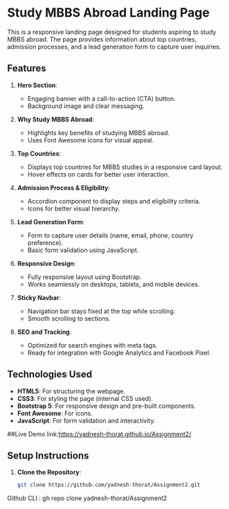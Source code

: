 # Study MBBS Abroad Landing Page

This is a responsive landing page designed for students aspiring to study MBBS abroad. The page provides information about top countries, admission processes, and a lead generation form to capture user inquiries.

## Features

1. **Hero Section**:
   - Engaging banner with a call-to-action (CTA) button.
   - Background image and clear messaging.

2. **Why Study MBBS Abroad**:
   - Highlights key benefits of studying MBBS abroad.
   - Uses Font Awesome icons for visual appeal.

3. **Top Countries**:
   - Displays top countries for MBBS studies in a responsive card layout.
   - Hover effects on cards for better user interaction.

4. **Admission Process & Eligibility**:
   - Accordion component to display steps and eligibility criteria.
   - Icons for better visual hierarchy.

5. **Lead Generation Form**:
   - Form to capture user details (name, email, phone, country preference).
   - Basic form validation using JavaScript.

6. **Responsive Design**:
   - Fully responsive layout using Bootstrap.
   - Works seamlessly on desktops, tablets, and mobile devices.

7. **Sticky Navbar**:
   - Navigation bar stays fixed at the top while scrolling.
   - Smooth scrolling to sections.

8. **SEO and Tracking**:
   - Optimized for search engines with meta tags.
   - Ready for integration with Google Analytics and Facebook Pixel.

## Technologies Used

- **HTML5**: For structuring the webpage.
- **CSS3**: For styling the page (internal CSS used).
- **Bootstrap 5**: For responsive design and pre-built components.
- **Font Awesome**: For icons.
- **JavaScript**: For form validation and interactivity.

##Live Demo link:https://yadnesh-thorat.github.io/Assignment2/


## Setup Instructions

1. **Clone the Repository**:
   ```bash
   git clone https://github.com/yadnesh-thorat/Assignment2.git
  Github CLI : gh repo clone yadnesh-thorat/Assignment2

  
